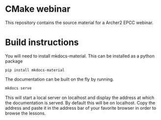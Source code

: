 # CMake webinar

This repository contains the source material for a Archer2 EPCC webinar.

# Build instructions

You will need to install mkdocs-material. This can be installed as a python package

```
pip install mkdocs-material
```

The documentation can be built on the fly by running.

```bash
mkdocs serve
```

This will start a local server on localhost and display the address at which the documentation is served. By default this will be on localhost. Copy the address and paste it in the address bar of your favorite browser in order to browse the lessons.